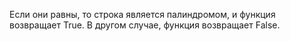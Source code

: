 Если они равны, то строка является палиндромом, и функция возвращает True. В другом  случае, функция возвращает False.
